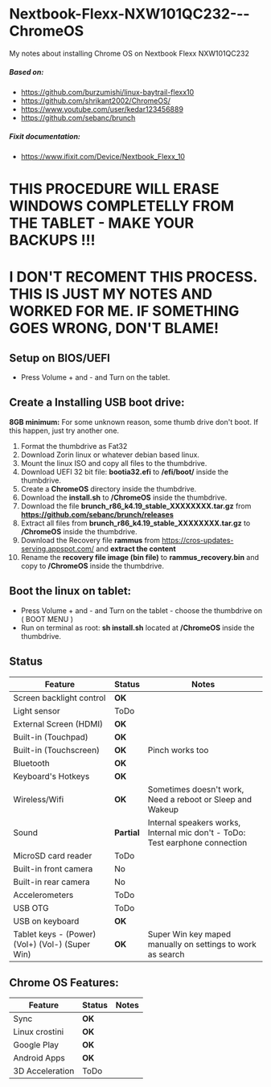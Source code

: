 # Nextbook-Flexx-NXW101QC232---ChromeOS
My notes about installing Chrome OS on Nextbook Flexx NXW101QC232 

##### Based on: 
* https://github.com/burzumishi/linux-baytrail-flexx10
* https://github.com/shrikant2002/ChromeOS/
* https://www.youtube.com/user/kedar123456889
* https://github.com/sebanc/brunch

##### Fixit documentation:
* https://www.ifixit.com/Device/Nextbook_Flexx_10

# THIS PROCEDURE WILL ERASE WINDOWS COMPLETELLY FROM THE TABLET - MAKE YOUR BACKUPS !!! 
# I DON'T RECOMENT THIS PROCESS. THIS IS JUST MY NOTES AND WORKED FOR ME. IF SOMETHING GOES WRONG, DON'T BLAME!

## Setup on BIOS/UEFI

* Press Volume + and - and Turn on the tablet.

## Create a Installing USB boot drive: 

**8GB minimum:** For some unknown reason, some thumb drive don't boot. If this happen, just try another one.  

1. Format the thumbdrive as Fat32
2. Download Zorin linux or whatever debian based linux.
3. Mount the linux ISO and copy all files to the thumbdrive.
4. Download UEFI 32 bit file:  **bootia32.efi** to **/efi/boot/** inside the thumbdrive.
5. Create a **ChromeOS** directory inside the thumbdrive.
6. Download the **install.sh** to **/ChromeOS** inside the thumbdrive.
7. Download the file **brunch_r86_k4.19_stable_XXXXXXXX.tar.gz** from **https://github.com/sebanc/brunch/releases** 
8. Extract all files from **brunch_r86_k4.19_stable_XXXXXXXX.tar.gz** to **/ChromeOS** inside the thumbdrive.
9. Download the Recovery file **rammus** from https://cros-updates-serving.appspot.com/ and **extract the content**
10. Rename the **recovery file image (bin file)** to **rammus_recovery.bin** and copy to **/ChromeOS** inside the thumbdrive.

## Boot the linux on tablet:

* Press Volume + and - and Turn on the tablet - choose the thumbdrive on ( BOOT MENU )
* Run on terminal as root: **sh install.sh** located at **/ChromeOS** inside the thumbdrive.

## Status

| Feature                     | Status | Notes |
|-----------------------------|--------|-------|
|Screen backlight control     | **OK** | | 
|Light sensor                 | ToDo    | |
|External Screen (HDMI)       | **OK** | | 
|Built-in (Touchpad)          | **OK** | | 
|Built-in (Touchscreen)       | **OK** | Pinch works too | 
|Bluetooth                    | **OK** | | 
|Keyboard's Hotkeys           | **OK** | | 
|Wireless/Wifi                | **OK** | Sometimes doesn't work, Need a reboot or Sleep and Wakeup | 
|Sound                        | **Partial** | Internal speakers works, Internal mic don't - ToDo: Test earphone connection | 
|MicroSD card reader          | ToDo | | 
|Built-in front camera        | No | | 
|Built-in rear camera         | No | | 
|Accelerometers               | ToDo | | 
|USB OTG                      | ToDo | | 
|USB on keyboard              | **OK**| |
|Tablet keys - (Power) (Vol+) (Vol-) (Super Win)  | **OK** | Super Win key maped manually on settings to work as search | 

## Chrome OS Features:
| Feature                     | Status | Notes |
|-----------------------------|--------|-------|
|Sync                         | **OK** | | 
|Linux crostini               | **OK** | | 
|Google Play                  | **OK** | | 
|Android Apps                 | **OK** | | 
|3D Acceleration              | ToDo   | | 

